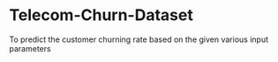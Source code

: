 # Telecom-Churn-Dataset

To predict the customer churning rate based on the given various input parameters

